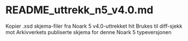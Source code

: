 # README_uttrekk_n5_v4.0.md

Kopier .xsd skjema-filer fra Noark 5 v4.0-uttrekket hit
Brukes til diff-sjekk mot Arkivverkets publiserte skjema for denne Noark 5 typeversjonen
